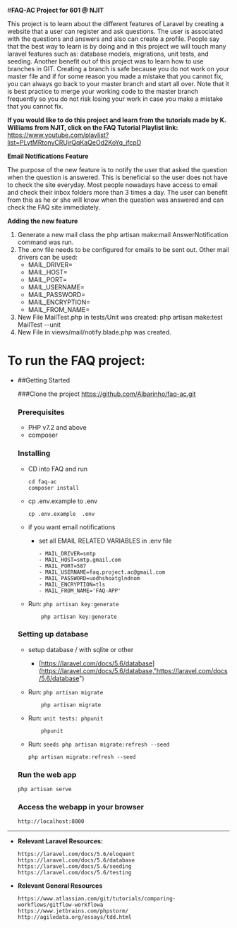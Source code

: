 #**FAQ-AC Project for 601 @ NJIT**

This project is to learn about the different features of Laravel by creating a website that a user can register and ask questions.
The user is associated with the questions and answers and also can create a profile. People say that the best way to learn is by doing and in this project we will touch many laravel features such as: database models, migrations, unit tests, and seeding.
Another benefit out of this project was to learn how to use branches in GIT. Creating a branch is safe because you do not work on your master file and if for some reason you made a mistake that you cannot fix, you can always go back to your master branch and start all over. Note that it is best practice to merge your working code to the master branch frequently so you do not risk losing your work in case you make a mistake that you cannot fix. 

**If you would like to do this project and learn from the tutorials made by K. Williams from NJIT, click on the FAQ Tutorial Playlist link:** https://www.youtube.com/playlist?list=PLytMRtonvCRUjrQqKaQeOd2KoYq_ifcpD

**Email Notifications Feature**

The purpose of the new feature is to notify the user that asked the question when the question is answered. This is beneficial so the user does not have to check the site everyday.
Most people nowadays have access to email and check their inbox folders more than 3 times a day. 
The user can benefit from this as he or she will know when the question 
was answered and can check the FAQ site immediately.

**Adding the new feature**  

1. Generate a new mail class the php artisan make:mail AnswerNotification command was run. 
2. The .env file needs to be configured for emails to be sent out. Other mail drivers can be used:
   - MAIL_DRIVER=
   - MAIL_HOST=
   - MAIL_PORT=
   - MAIL_USERNAME=
   - MAIL_PASSWORD=
   - MAIL_ENCRYPTION=
   - MAIL_FROM_NAME=
3. New File MailTest.php in tests/Unit was created: php artisan make:test MailTest --unit
4. New File in views/mail/notify.blade.php was created.


# To run the FAQ project:

-   ##Getting Started

	###Clone the project
		https://github.com/Albarinho/faq-ac.git

	###	Prerequisites
  	
  	-	PHP v7.2 and above
  	-	composer	
	
    ###	Installing
    
	-	CD into FAQ and run 
	  		
            cd faq-ac
    	    composer install

  	-	cp .env.example to .env
  			
            cp .env.example  .env
            
  	-    if you want email notifications 
          -	set all EMAIL RELATED VARIABLES in .env file
          		
                - MAIL_DRIVER=smtp
                - MAIL_HOST=smtp.gmail.com
                - MAIL_PORT=587
                - MAIL_USERNAME=faq.project.ac@gmail.com
                - MAIL_PASSWORD=uodhshoatglndnom
                - MAIL_ENCRYPTION=tls
                - MAIL_FROM_NAME='FAQ-APP'
                  
  	-	Run: `php artisan key:generate`
  	 
  	            php artisan key:generate

	###	Setting up database

  	-	setup database / with sqlite or other 	
	    -	[https://laravel.com/docs/5.6/database](https://laravel.com/docs/5.6/database,"https://laravel.com/docs/5.6/database")

  	-	Run: `php artisan migrate`

    	        php artisan migrate

  	-	Run: `unit tests: phpunit`

    	        phpunit
    	        
  	-	Run: `seeds php artisan migrate:refresh --seed`

          	php artisan migrate:refresh --seed
   	
   	###	Run the web app
    
   		php artisan serve
   
	###	Access the webapp in your browser
   				
     	http://localhost:8000


   

** **

-   **Relevant Laravel Resources:**

        https://laravel.com/docs/5.6/eloquent
        https://laravel.com/docs/5.6/database
        https://laravel.com/docs/5.6/seeding
        https://laravel.com/docs/5.6/testing

-   **Relevant General Resources**
        
        https://www.atlassian.com/git/tutorials/comparing-workflows/gitflow-workflowa
        https://www.jetbrains.com/phpstorm/
        http://agiledata.org/essays/tdd.html